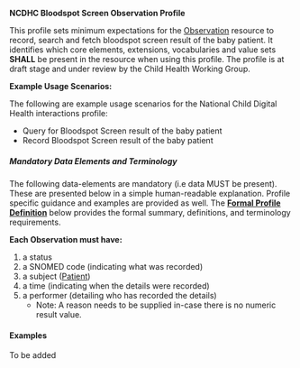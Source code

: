 **NCDHC Bloodspot Screen Observation Profile**

This profile sets minimum expectations for the [Observation] resource to record, search and fetch bloodspot screen result of the baby patient. It identifies which core elements, extensions, vocabularies and value sets **SHALL** be present in the resource when using this profile. The profile is at draft stage and under review by the Child Health Working Group. 

**Example Usage Scenarios:**

The following are example usage scenarios for the National Child Digital Health interactions
profile:

-   Query for Bloodspot Screen result of the baby patient
-   Record Bloodspot Screen result of the baby patient

##### Mandatory Data Elements and Terminology


The following data-elements are mandatory (i.e data MUST be present). These are presented below in a simple human-readable explanation. Profile specific guidance and examples are provided as well.  The [**Formal Profile Definition**](#profile) below provides the  formal summary, definitions, and  terminology requirements.  

**Each Observation must have:**

1.  a status  
1.  a SNOMED code (indicating what was recorded)
1.  a subject ([Patient])
1.  a time (indicating when the details were recorded)
1.	a performer (detailing who has recorded the details)
    -   Note: A reason needs to be supplied in-case there is no numeric result value.
#### Examples

To be added

[Observation]: http://hl7.org/fhir/observation.html
[extensible]: http://hl7.org/fhir/terminologies.html#extensible
[General Guidance Section]: definitions.html

[Patient]: http://build.fhir.org/ig/hl7au/au-fhir-childhealth/StructureDefinition-ncdhc-patient-baby.html
